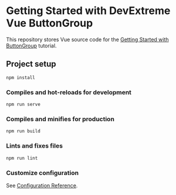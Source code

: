 # Getting Started with DevExtreme Vue ButtonGroup

This repository stores Vue source code for the [Getting Started with ButtonGroup](https://js.devexpress.com/Documentation/Guide/UI_Components/ButtonGroup/Getting_Started_with_ButtonGroup/) tutorial.

## Project setup
```
npm install
```

### Compiles and hot-reloads for development
```
npm run serve
```

### Compiles and minifies for production
```
npm run build
```

### Lints and fixes files
```
npm run lint
```

### Customize configuration
See [Configuration Reference](https://cli.vuejs.org/config/).
